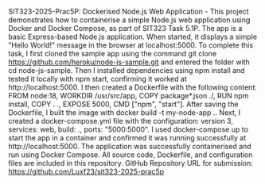 SIT323-2025-Prac5P: Dockerised Node.js Web Application - This project demonstrates how to containerise a simple Node.js web application using Docker and Docker Compose, as part of SIT323 Task 5.1P. The app is a basic Express-based Node.js application. When started, it displays a simple "Hello World!" message in the browser at localhost:5000. To complete this task, I first cloned the sample app using the command git clone https://github.com/heroku/node-js-sample.git and entered the folder with cd node-js-sample. Then I installed dependencies using npm install and tested it locally with npm start, confirming it worked at http://localhost:5000. I then created a Dockerfile with the following content: FROM node:18, WORKDIR /usr/src/app, COPY package*.json ./, RUN npm install, COPY . ., EXPOSE 5000, CMD ["npm", "start"]. After saving the Dockerfile, I built the image with docker build -t my-node-app .. Next, I created a docker-compose.yml file with the configuration: version 3, services: web, build: ., ports: "5000:5000". I used docker-compose up to start the app in a container and confirmed it was running successfully at http://localhost:5000. The application was successfully containerised and run using Docker Compose. All source code, Dockerfile, and configuration files are included in this repository. GitHub Repository URL for submission: https://github.com/Luxf23/sit323-2025-prac5p